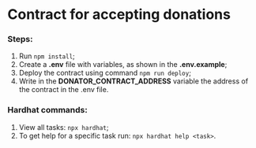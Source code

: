 # Contract for accepting donations


### Steps:

1. Run `npm install`;
2. Create a **.env** file with variables, as shown in the **.env.example**;
3. Deploy the contract using command `npm run deploy`;
4. Write in the **DONATOR_CONTRACT_ADDRESS** variable the address of the contract in the .env file.


### Hardhat commands:

1. View all tasks: `npx hardhat`;
2. To get help for a specific task run: `npx hardhat help <task>`.
